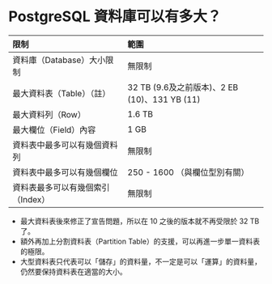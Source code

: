 # PostgreSQL 資料庫可以有多大？

| **限制** | **範圍** |
| :--- | :--- |
| 資料庫（Database）大小限制 | 無限制 |
| 最大資料表（Table）（註） | 32 TB \(9.6及之前版本\)、2 EB \(10\)、131 YB \(11\) |
| 最大資料列（Row） | 1.6 TB |
| 最大欄位（Field）內容 | 1 GB |
| 資料表中最多可以有幾個資料列 | 無限制 |
| 資料表中最多可以有幾個欄位 | 250 - 1600 （與欄位型別有關） |
| 資料表最多可以有幾個索引（Index） | 無限制 |

* 最大資料表後來修正了宣告問題，所以在 10 之後的版本就不再受限於 32 TB 了。
* 額外再加上分割資料表（Partition Table）的支援，可以再進一步單一資料表的極限。
* 大型資料表只代表可以「儲存」的資料量，不一定是可以「運算」的資料量，仍然要保持資料表在適當的大小。

